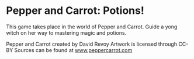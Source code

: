 # Pepper and Carrot: Potions!
This game takes place in the world of Pepper and Carrot.  Guide a yong witch on her way to mastering magic and potions.

Pepper and Carrot created by David Revoy
Artwork is licensed through CC-BY
Sources can be found at www.peppercarrot.com